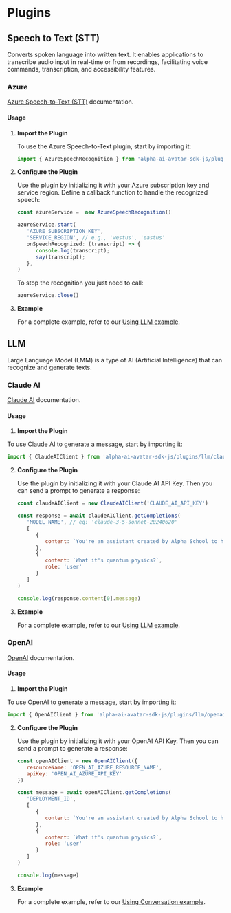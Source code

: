 # Plugins

## Speech to Text (STT)

Converts spoken language into written text. It enables applications to transcribe audio input in real-time or from recordings, facilitating voice commands, transcription, and accessibility features.

### Azure

[Azure Speech-to-Text (STT)](https://azure.microsoft.com/en-us/products/ai-services/speech-to-text) documentation.

#### Usage

1. **Import the Plugin**

   To use the Azure Speech-to-Text plugin, start by importing it:

   ```javascript
   import { AzureSpeechRecognition } from 'alpha-ai-avatar-sdk-js/plugins/stt/azure';
   ```

2. **Configure the Plugin**

   Use the plugin by initializing it with your Azure subscription key and service region. Define a callback function to handle the recognized speech:

   ```javascript
   const azureService =  new AzureSpeechRecognition()

   azureService.start(
      'AZURE_SUBSCRIPTION_KEY',
      'SERVICE_REGION', // e.g., 'westus', 'eastus'
      onSpeechRecognized: (transcript) => {
         console.log(transcript);
         say(transcript);
      },
   )
   ```

   To stop the recognition you just need to call:

   ```javascript
   azureService.close()
   ```

3. **Example**

   For a complete example, refer to our [Using LLM example](/examples/llm).

## LLM

Large Language Model (LMM) is a type of AI (Artificial Intelligence) that can recognize and generate texts.

### Claude AI

[Claude AI](https://docs.anthropic.com/en/docs/intro-to-claude) documentation.

#### Usage

1. **Import the Plugin**

  To use Claude AI to generate a message, start by importing it:

   ```javascript
   import { ClaudeAIClient } from 'alpha-ai-avatar-sdk-js/plugins/llm/claude'
   ```

2. **Configure the Plugin**

   Use the plugin by initializing it with your Claude AI API Key.
   Then you can send a prompt to generate a response:

   ```javascript
   const claudeAIClient = new ClaudeAIClient('CLAUDE_AI_API_KEY')

   const response = await claudeAIClient.getCompletions(
      'MODEL_NAME', // eg: 'claude-3-5-sonnet-20240620'
      [
         {
            content: `You're an assistant created by Alpha School to help students with their homework`
         },
         {
            content: `What it's quantum physics?`,
            role: 'user'
         }
      ]
   )

   console.log(response.content[0].message)
   ```

3. **Example**

   For a complete example, refer to our [Using LLM example](/examples/llm).

### OpenAI

[OpenAI](https://platform.openai.com/docs/overview) documentation.

#### Usage

1. **Import the Plugin**

  To use OpenAI to generate a message, start by importing it:

   ```javascript
   import { OpenAIClient } from 'alpha-ai-avatar-sdk-js/plugins/llm/openai'
   ```

2. **Configure the Plugin**

   Use the plugin by initializing it with your OpenAI API Key.
   Then you can send a prompt to generate a response:

   ```javascript
   const openAIClient = new OpenAIClient({
      resourceName: 'OPEN_AI_AZURE_RESOURCE_NAME',
      apiKey: 'OPEN_AI_AZURE_API_KEY'
   })

   const message = await openAIClient.getCompletions(
      'DEPLOYMENT_ID',
      [
         {
            content: `You're an assistant created by Alpha School to help students with their homework`
         },
         {
            content: `What it's quantum physics?`,
            role: 'user'
         }
      ]
   )

   console.log(message)
   ```

3. **Example**

   For a complete example, refer to our [Using Conversation example](/examples/conversation).

